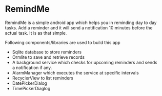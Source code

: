 # RemindMe

RemindMe is a simple android app which helps you in reminding day to day tasks. Add a reminder and it will send a notification 10 minutes before the actual task. It is as that simple.

Following components/libraries are used to build this app

- Sqlite database to store reminders
- Ormlite to save and retrieve records
- A background service which checks for upcoming reminders and sends a notification if any.
- AlarmManager which executes the service at specific intervals
- RecyclerView to list reminders
- DatePickerDialog
- TimePickerDiaglog
